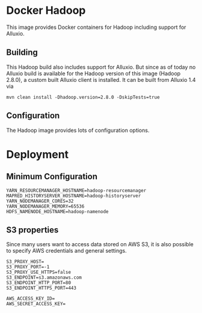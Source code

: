# Docker Hadoop

This image provides Docker containers for Hadoop including support for Alluxio.

## Building

This Hadoop build also includes support for Alluxio. But since as of today no Alluxio build is available for the Hadoop
version of this image (Hadoop 2.8.0), a custom built Alluxio client is installed. It can be built from Alluxio  1.4 via
    
    mvn clean install -Dhadoop.version=2.8.0 -DskipTests=true
    
## Configuration

The Hadoop image provides lots of configuration options.

# Deployment

## Minimum Configuration

    YARN_RESOURCEMANAGER_HOSTNAME=hadoop-resourcemanager
    MAPRED_HISTORYSERVER_HOSTNAME=hadoop-historyserver
    YARN_NODEMANAGER_CORES=32
    YARN_NODEMANAGER_MEMORY=65536
    HDFS_NAMENODE_HOSTNAME=hadoop-namenode


## S3 properties

Since many users want to access data stored on AWS S3, it is also possible to specify AWS credentials and general
settings.

    S3_PROXY_HOST=
    S3_PROXY_PORT=-1
    S3_PROXY_USE_HTTPS=false
    S3_ENDPOINT=s3.amazonaws.com
    S3_ENDPOINT_HTTP_PORT=80
    S3_ENDPOINT_HTTPS_PORT=443

    AWS_ACCESS_KEY_ID=
    AWS_SECRET_ACCESS_KEY=
